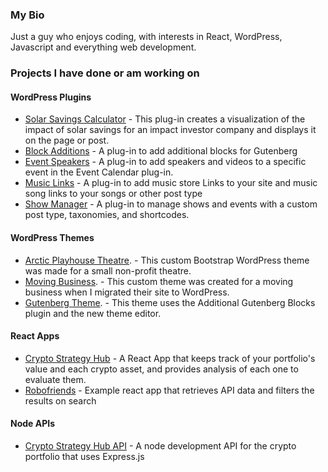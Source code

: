 ### My Bio

Just a guy who enjoys coding, with interests in React, WordPress, Javascript and everything web development.

### Projects I have done or am working on

#### WordPress Plugins

* [Solar Savings Calculator](https://github.com/pgmarco11/solar-savings) - This plug-in creates a visualization of the impact of solar savings for an impact investor company and displays it on the page or post.
* [Block Additions](https://github.com/pgmarco11/block-additions) - A plug-in to add additional blocks for Gutenberg
* [Event Speakers](https://github.com/pgmarco11/event-speakers-videos) - A plug-in to add speakers and videos to a specific event in the Event Calendar plug-in.
* [Music Links](https://github.com/pgmarco11/music-links) - A plug-in to add music store Links to your site and music song links to your songs or other post type
* [Show Manager](https://github.com/pgmarco11/show-manager) - A plug-in to manage shows and events with a custom post type, taxonomies, and shortcodes.

#### WordPress Themes
* [Arctic Playhouse Theatre](https://github.com/pgmarco11/themes/tree/master/arcticplayhouse). - This custom Bootstrap WordPress theme was made for a small non-profit theatre.
* [Moving Business](https://github.com/pgmarco11/themes/tree/master/arpingroup). - This custom theme was created for a moving business when I migrated their site to WordPress.
* [Gutenberg Theme](https://github.com/pgmarco11/themes/tree/master/udemy). - This theme uses the Additional Gutenberg Blocks plugin and the new theme editor.
  

#### React Apps

* [Crypto Strategy Hub](https://github.com/pgmarco11/crypto-strategy-hub) - A React App that keeps track of your portfolio's value and each crypto asset, and provides analysis of each one to evaluate them.
* [Robofriends](https://github.com/pgmarco11/robofriends) - Example react app that retrieves API data and filters the results on search

#### Node APIs

* [Crypto Strategy Hub API](https://github.com/pgmarco11/crypto-strategy-hub-api) - A node development API for the crypto portfolio that uses Express.js 
